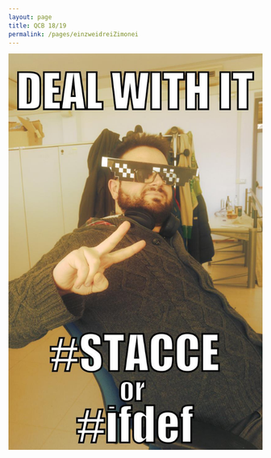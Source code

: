 ```yaml
---
layout: page
title: QCB 18/19
permalink: /pages/einzweidreiZimonei
---
```



<IMG class="displayed" src="ifdef_light.jpg" alt="">

